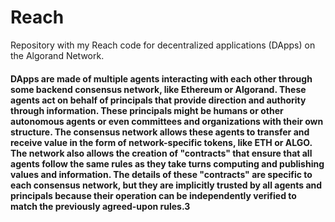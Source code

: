 # Reach
Repository with my Reach code for decentralized applications (DApps) on the Algorand Network.
#### DApps are made of multiple agents interacting with each other through some backend consensus network, like Ethereum or Algorand. These agents act on behalf of principals that provide direction and authority through information. These principals might be humans or other autonomous agents or even committees and organizations with their own structure. The consensus network allows these agents to transfer and receive value in the form of network-specific tokens, like ETH or ALGO. The network also allows the creation of "contracts" that ensure that all agents follow the same rules as they take turns computing and publishing values and information. The details of these "contracts" are specific to each consensus network, but they are implicitly trusted by all agents and principals because their operation can be independently verified to match the previously agreed-upon rules.3
